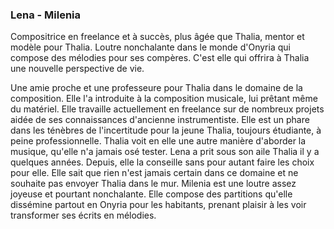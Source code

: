 ### Lena - Milenia

Compositrice en freelance et à succès, plus âgée que Thalia, mentor et modèle pour Thalia. Loutre nonchalante dans le monde d'Onyria qui compose des mélodies pour ses compères. C'est elle qui offrira à Thalia une nouvelle perspective de vie.

Une amie proche et une professeure pour Thalia dans le domaine de la composition. Elle l'a introduite à la composition musicale, lui prêtant même du matériel. Elle travaille actuellement en freelance sur de nombreux projets aidée de ses connaissances d'ancienne instrumentiste. Elle est un phare dans les ténèbres de l'incertitude pour la jeune Thalia, toujours étudiante, à peine professionnelle. Thalia voit en elle une autre manière d'aborder la musique, qu'elle n'a jamais osé tester. Lena a prit sous son aile Thalia il y a quelques années. Depuis, elle la conseille sans pour autant faire les choix pour elle. Elle sait que rien n'est jamais certain dans ce domaine et ne souhaite pas envoyer Thalia dans le mur. Milenia est une loutre assez joyeuse et pourtant nonchalante. Elle compose des partitions qu'elle dissémine partout en Onyria pour les habitants, prenant plaisir à les voir transformer ses écrits en mélodies.